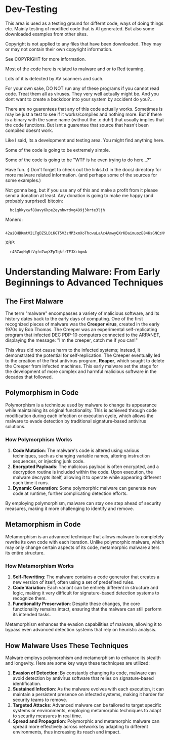# Dev-Testing
This area is used as a testing ground for differnt code, ways of doing things etc. 
Mainly testing of modified code that is AI generated. But also some downloaded
examples from other sites. 

Copyright is not applied to any files that have been downloaded. They may or may
not contain their own copyright information. 

See COPYRIGHT for more information. 

Most of the code here is related to malware and or to Red teaming. 

Lots of it is detected by AV scanners and such. 

For your own sake, DO NOT run any of these programs if you cannot read code. 
Treat them all as viruses. They very well actually might be. 
And you dont want to create a backdoor into your system by accident do you?...

There are no guarentees that any of this code actually works. Sometimes is 
may be just a test to see if it works/compiles and nothing more. 
But if there is a binary with the same name (without the .c duh!) that usually
implies that the code functions. But isnt a guarentee that source that hasn't
been compiled doesnt work. 

Like I said, its a development and testing area. You might find anything here. 

Some of the code is going to be extremely simple.

Some of the code is going to be "WTF is he even trying to do here...?"

Have fun. :) 
Don't forget to check out the links.txt in the docs/ directory for more malware 
related information. (and perhaps some of the sources for some examples.) 

Not gonna beg, but if you use any of this and make a profit from it please send
a donation at least. Any donation is going to make me happy (and probably surprised)
bitcoin: 

      bc1qkkyxwf88avy6kpe2eynhwrdvg499j3krte3ljh

Monero:

      42aiQHDKmtV2LTgDZSLDiKGT5V3zMP3xmXoThcwuLaAc4AmwyQXrKDaimuozE84KsGNCzNtSSKpmZTnrJ8ebdDn6DQ1wWjm

XRP:

      r4BZaqHqRtVgfo7wqXFpTqkfrTEJXcbgmA

# Understanding Malware: From Early Beginnings to Advanced Techniques

## The First Malware

The term "malware" encompasses a variety of malicious software, and its history dates back to the early days of computing. One of the first recognized pieces of malware was the **Creeper virus**, created in the early 1970s by Bob Thomas. The Creeper was an experimental self-replicating program that infected DEC PDP-10 computers connected to the ARPANET, displaying the message: "I'm the creeper, catch me if you can!" 

This virus did not cause harm to the infected systems; instead, it demonstrated the potential for self-replication. The Creeper eventually led to the creation of the first antivirus program, **Reaper**, which sought to delete the Creeper from infected machines. This early malware set the stage for the development of more complex and harmful malicious software in the decades that followed.

## Polymorphism in Code

Polymorphism is a technique used by malware to change its appearance while maintaining its original functionality. This is achieved through code modification during each infection or execution cycle, which allows the malware to evade detection by traditional signature-based antivirus solutions.

### How Polymorphism Works

1. **Code Mutation**: The malware's code is altered using various techniques, such as changing variable names, altering instruction sequences, or injecting junk code.
2. **Encrypted Payloads**: The malicious payload is often encrypted, and a decryption routine is included within the code. Upon execution, the malware decrypts itself, allowing it to operate while appearing different each time it runs.
3. **Dynamic Generation**: Some polymorphic malware can generate new code at runtime, further complicating detection efforts.

By employing polymorphism, malware can stay one step ahead of security measures, making it more challenging to identify and remove.

## Metamorphism in Code

Metamorphism is an advanced technique that allows malware to completely rewrite its own code with each iteration. Unlike polymorphic malware, which may only change certain aspects of its code, metamorphic malware alters its entire structure.

### How Metamorphism Works

1. **Self-Rewriting**: The malware contains a code generator that creates a new version of itself, often using a set of predefined rules.
2. **Code Variation**: Each variant can be entirely different in structure and logic, making it very difficult for signature-based detection systems to recognize them.
3. **Functionality Preservation**: Despite these changes, the core functionality remains intact, ensuring that the malware can still perform its intended tasks.

Metamorphism enhances the evasion capabilities of malware, allowing it to bypass even advanced detection systems that rely on heuristic analysis.

## How Malware Uses These Techniques

Malware employs polymorphism and metamorphism to enhance its stealth and longevity. Here are some key ways these techniques are utilized:

1. **Evasion of Detection**: By constantly changing its code, malware can avoid detection by antivirus software that relies on signature-based identification.
2. **Sustained Infection**: As the malware evolves with each execution, it can maintain a persistent presence on infected systems, making it harder for security teams to remove.
3. **Targeted Attacks**: Advanced malware can be tailored to target specific systems or environments, employing metamorphic techniques to adapt to security measures in real time.
4. **Spread and Propagation**: Polymorphic and metamorphic malware can spread more effectively across networks by adapting to different environments, thus increasing its reach and impact.


